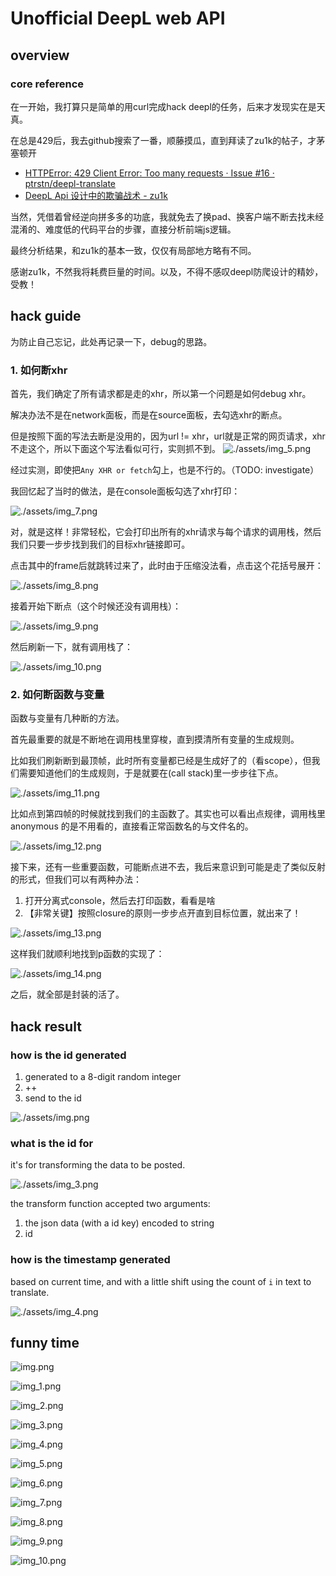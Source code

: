 # Unofficial DeepL web API

## overview

### core reference

在一开始，我打算只是简单的用curl完成hack deepl的任务，后来才发现实在是天真。

在总是429后，我去github搜索了一番，顺藤摸瓜，直到拜读了zu1k的帖子，才茅塞顿开

- [HTTPError: 429 Client Error: Too many requests · Issue #16 · ptrstn/deepl-translate](https://github.com/ptrstn/deepl-translate/issues/16)
- [DeepL Api 设计中的欺骗战术 - zu1k](https://zu1k.com/posts/thinking/deception-tactics-in-deepl-api-design/)

当然，凭借着曾经逆向拼多多的功底，我就免去了换pad、换客户端不断去找未经混淆的、难度低的代码平台的步骤，直接分析前端js逻辑。

最终分析结果，和zu1k的基本一致，仅仅有局部地方略有不同。

感谢zu1k，不然我将耗费巨量的时间。以及，不得不感叹deepl防爬设计的精妙，受教！

## hack guide

为防止自己忘记，此处再记录一下，debug的思路。

### 1. 如何断xhr

首先，我们确定了所有请求都是走的xhr，所以第一个问题是如何debug xhr。

解决办法不是在network面板，而是在source面板，去勾选xhr的断点。

但是按照下面的写法去断是没用的，因为url != xhr，url就是正常的网页请求，xhr不走这个，所以下面这个写法看似可行，实则抓不到。
![./assets/img_5.png](./assets/img_5.png)

经过实测，即使把`Any XHR or fetch`勾上，也是不行的。（TODO: investigate）

我回忆起了当时的做法，是在console面板勾选了xhr打印：

![./assets/img_7.png](./assets/img_7.png)

对，就是这样！非常轻松，它会打印出所有的xhr请求与每个请求的调用栈，然后我们只要一步步找到我们的目标xhr链接即可。

点击其中的frame后就跳转过来了，此时由于压缩没法看，点击这个花括号展开：

![./assets/img_8.png](./assets/img_8.png)

接着开始下断点（这个时候还没有调用栈）：

![./assets/img_9.png](./assets/img_9.png)

然后刷新一下，就有调用栈了：

![./assets/img_10.png](./assets/img_10.png)


### 2. 如何断函数与变量

函数与变量有几种断的方法。

首先最重要的就是不断地在调用栈里穿梭，直到摸清所有变量的生成规则。

比如我们刷新断到最顶帧，此时所有变量都已经是生成好了的（看scope），但我们需要知道他们的生成规则，于是就要在(call stack)里一步步往下点。

![./assets/img_11.png](./assets/img_11.png)

比如点到第四帧的时候就找到我们的主函数了。其实也可以看出点规律，调用栈里 anonymous 的是不用看的，直接看正常函数名的与文件名的。

![./assets/img_12.png](./assets/img_12.png)

接下来，还有一些重要函数，可能断点进不去，我后来意识到可能是走了类似反射的形式，但我们可以有两种办法：

1. 打开分离式console，然后去打印函数，看看是啥 
2. 【非常关键】按照closure的原则一步步点开直到目标位置，就出来了！

![./assets/img_13.png](./assets/img_13.png)

这样我们就顺利地找到p函数的实现了：

![./assets/img_14.png](./assets/img_14.png)

之后，就全部是封装的活了。

## hack result

### how is the id generated

1. generated to a 8-digit random integer
2. ++
3. send to the id

![./assets/img.png](./assets/img.png)

### what is the id for

it's for transforming the data to be posted.

![./assets/img_3.png](./assets/img_3.png)

the transform function accepted two arguments:

1. the json data (with a id key) encoded to string
2. id

### how is the timestamp generated

based on current time, and with a little shift using the count of `i` in text to translate.

![./assets/img_4.png](./assets/img_4.png)


## funny time

![img.png](./assets2/img.png)

![img_1.png](./assets2/img_1.png)

![img_2.png](./assets2/img_2.png)

![img_3.png](./assets2/img_3.png)

![img_4.png](./assets2/img_4.png)

![img_5.png](./assets2/img_5.png)

![img_6.png](./assets2/img_6.png)

![img_7.png](./assets2/img_7.png)

![img_8.png](./assets2/img_8.png)

![img_9.png](./assets2/img_9.png)

![img_10.png](./assets2/img_10.png)


